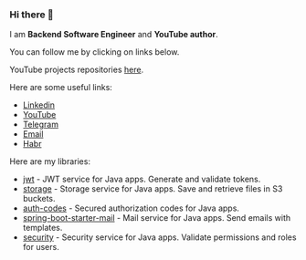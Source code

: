 ### Hi there 👋

I am **Backend Software Engineer** and **YouTube author**.

You can follow me by clicking on links below.

YouTube projects repositories [here](https://github.com/SpringBootCourses).

Here are some useful links:

* [Linkedin](https://www.linkedin.com/in/ilya-lisov/)
* [YouTube](https://youtube.com/@IlyaLisov)
* [Telegram](http://t.me/realhumanmaybe)
* [Email](mailto:ilya.lisov.yt@gmail.com)
* [Habr](https://habr.com/ru/users/ilyalisov/)

Here are my libraries:

* [jwt](https://github.com/IlyaLisov/jwt) - JWT service for Java apps. Generate and validate tokens.
* [storage](https://github.com/IlyaLisov/storage) - Storage service for Java apps. Save and retrieve files in S3 buckets.
* [auth-codes](https://github.com/IlyaLisov/auth-codes) - Secured authorization codes for Java apps.
* [spring-boot-starter-mail](https://github.com/IlyaLisov/spring-boot-starter-mail) - Mail service for Java apps. Send emails with templates.
* [security](https://github.com/IlyaLisov/security) - Security service for Java apps. Validate permissions and roles for users.
